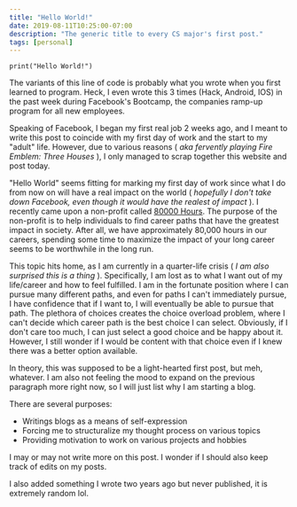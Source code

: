 ```yaml
---
title: "Hello World!"
date: 2019-08-11T10:25:00-07:00
description: "The generic title to every CS major's first post."
tags: [personal]
---
```


<code>print("Hello World!")</code>

The variants of this line of code is probably what you wrote when you first learned to program. Heck, I even wrote this 3 times (Hack, Android, IOS) in the past week during Facebook's Bootcamp, the companies ramp-up program for all new employees.

Speaking of Facebook, I began my first real job 2 weeks ago, and I meant to write this post to coincide with my first day of work and the start to my "adult" life. However, due to various reasons ( _aka fervently playing Fire Emblem: Three Houses_ ), I only managed to scrap together this website and post today.

"Hello World" seems fitting for marking my first day of work since what I do from now on will have a real impact on the world ( _hopefully I don't take down Facebook, even though it would have the realest of impact_ ). I recently came upon a non-profit called <a href="https://80000hours.org/about/">80000 Hours</a>. The purpose of the non-profit is to help individuals to find career paths that have the greatest impact in society. After all, we have approximately 80,000 hours in our careers, spending some time to maximize the impact of your long career seems to be worthwhile in the long run.

This topic hits home, as I am currently in a quarter-life crisis ( _I am also surprised this is a thing_ ). Specifically, I am lost as to what I want out of my life/career and how to feel fulfilled. I am in the fortunate position where I can pursue many different paths, and even for paths I can't immediately pursue, I have confidence that if I want to, I will eventually be able to pursue that path. The plethora of choices creates the choice overload problem, where I can't decide which career path is the best choice I can select. Obviously, if I don't care too much, I can just select a good choice and be happy about it. However, I still wonder if I would be content with that choice even if I knew there was a better option available.

In theory, this was supposed to be a light-hearted first post, but meh, whatever. I am also not feeling the mood to expand on the previous paragraph more right now, so I will just list why I am starting a blog.

There are several purposes:

* Writings blogs as a means of self-expression
* Forcing me to structuralize my thought process on various topics
* Providing motivation to work on various projects and hobbies

I may or may not write more on this post. I wonder if I should also keep track of edits on my posts.

I also added something I wrote two years ago but never published, it is extremely random lol.
